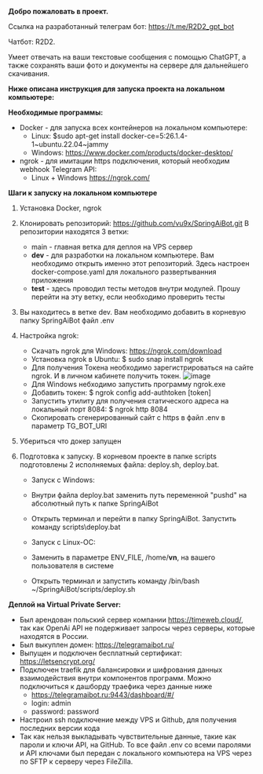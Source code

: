 **Добро пожаловать в проект.**

Ссылка на разработанный телеграм бот: https://t.me/R2D2_gpt_bot 

Чатбот: R2D2.

Умеет отвечать на ваши текстовые сообщения с помощью ChatGPT, а также сохранять ваши фото и документы на сервере для дальнейшего скачивания.

**Ниже описана инструкция для запуска проекта на локальном компьютере:**

**Необходимые программы:**
* Docker - для запуска всех контейнеров на локальном компьютере:
  * Linux: $sudo apt-get install docker-ce=5:26.1.4-1~ubuntu.22.04~jammy
  * Windows: https://www.docker.com/products/docker-desktop/
* ngrok - для имитации https подключения, который необходим webhook Telegram API:
  * Linux + Windows https://ngrok.com/

**Шаги к запуску на локальном компьютере**
1. Установка Docker, ngrok
2. Клонировать репозиторий: https://github.com/vu9x/SpringAiBot.git
   В репозитории находятся 3 ветки:
    * main - главная ветка для деплоя на VPS сервер
    * **dev** - для разработки на локальном компьютере. Вам необходимо открыть именно этот репозиторий. Здесь настроен docker-compose.yaml для локального развертыванния приложения
    * **test** - здесь проводил тесты методов внутри модулей. Прошу перейти на эту ветку, если необходимо проверить тесты
3.  Вы находитесь в ветке dev. Вам необходимо добавить в корневую папку SpringAiBot файл .env
4.  Настройка ngrok:
    * Скачать ngrok для Windows: https://ngrok.com/download
    * Установка ngrok в Ubuntu: $ sudo snap install ngrok
    * Для получения Токена необходимо зарегистрироваться на сайте ngrok. И в личном кабинете получить токен.
![image](https://github.com/vu9x/SpringAiBot/assets/46582095/e81c75a2-e414-4713-9af5-0598e10b362a)
    * Для Windows небходимо запустить программу ngrok.exe
    * Добавить токен: $ ngrok config add-authtoken [token]
    * Запустить утилиту для получения статического адреса на локальный порт 8084: $ ngrok http 8084
    * Скопировать сгенерированный сайт с https в файл .env в параметр TG_BOT_URI
5. Убериться что докер запущен

6. Подготовка к запуску. В корневом проекте в папке scripts подготовлены 2 исполняемых файла: deploy.sh, deploy.bat.
    * Запуск с Windows:
     * Внутри файла deploy.bat заменить путь переменной "pushd" на абсолютный путь к папке SpringAiBot
     * Открыть терминал и перейти в папку SpringAiBot. Запустить команду scripts\deploy.bat

    * Запуск с Linux-ОС:
     * Заменить в параметре ENV_FILE, /home/**vn**, на вашего пользователя в системе
     * Открыть терминал и запустить команду /bin/bash ~/SpringAiBot/scripts/deploy.sh

**Деплой на Virtual Private Server:**
* Был арендован польский сервер компании https://timeweb.cloud/, так как OpenAi API не подерживает запросы через серверы, которые находятся в России.
* Был выкуплен домен: https://telegramaibot.ru/
* Выпущен и подключен бесплатный сертификат: https://letsencrypt.org/
* Подключен traefik для балансировки и шифрования данных взаимодействия внутри компонентов программ. Можно подключиться к дашборду траефика через данные ниже
  * https://telegramaibot.ru:9443/dashboard/#/
  * login: admin
  * password: password
* Настроил ssh подключение между VPS и Github, для получения последних версии кода
* Так как нельзя выкладывать чувствительные данные, такие как пароли и ключи API, на GitHub. То все файл .env со всеми паролями и API ключами был передан с локального компьютера на VPS через по SFTP к серверу через FileZilla.
